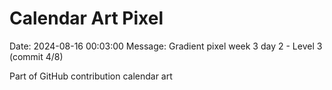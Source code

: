 # Calendar Art Pixel

Date: 2024-08-16 00:03:00
Message: Gradient pixel week 3 day 2 - Level 3 (commit 4/8)

Part of GitHub contribution calendar art
